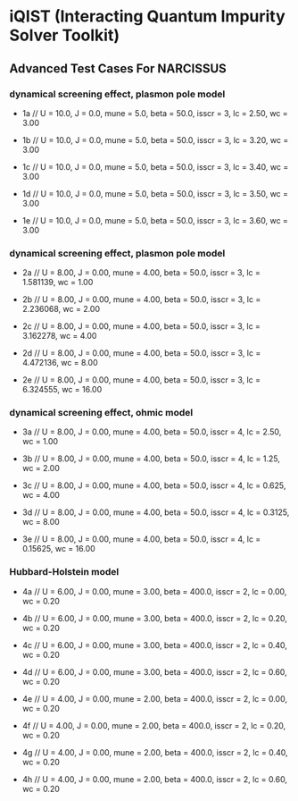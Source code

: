 # iQIST (Interacting Quantum Impurity Solver Toolkit)

## Advanced Test Cases For NARCISSUS

### dynamical screening effect, plasmon pole model

* 1a // U = 10.0, J = 0.0, mune = 5.0, beta = 50.0, isscr = 3, lc = 2.50, wc = 3.00

* 1b // U = 10.0, J = 0.0, mune = 5.0, beta = 50.0, isscr = 3, lc = 3.20, wc = 3.00

* 1c // U = 10.0, J = 0.0, mune = 5.0, beta = 50.0, isscr = 3, lc = 3.40, wc = 3.00

* 1d // U = 10.0, J = 0.0, mune = 5.0, beta = 50.0, isscr = 3, lc = 3.50, wc = 3.00

* 1e // U = 10.0, J = 0.0, mune = 5.0, beta = 50.0, isscr = 3, lc = 3.60, wc = 3.00

### dynamical screening effect, plasmon pole model

* 2a // U = 8.00, J = 0.00, mune = 4.00, beta = 50.0, isscr = 3, lc = 1.581139, wc = 1.00

* 2b // U = 8.00, J = 0.00, mune = 4.00, beta = 50.0, isscr = 3, lc = 2.236068, wc = 2.00

* 2c // U = 8.00, J = 0.00, mune = 4.00, beta = 50.0, isscr = 3, lc = 3.162278, wc = 4.00

* 2d // U = 8.00, J = 0.00, mune = 4.00, beta = 50.0, isscr = 3, lc = 4.472136, wc = 8.00

* 2e // U = 8.00, J = 0.00, mune = 4.00, beta = 50.0, isscr = 3, lc = 6.324555, wc = 16.00

### dynamical screening effect, ohmic model

* 3a // U = 8.00, J = 0.00, mune = 4.00, beta = 50.0, isscr = 4, lc = 2.50, wc = 1.00

* 3b // U = 8.00, J = 0.00, mune = 4.00, beta = 50.0, isscr = 4, lc = 1.25, wc = 2.00

* 3c // U = 8.00, J = 0.00, mune = 4.00, beta = 50.0, isscr = 4, lc = 0.625, wc = 4.00

* 3d // U = 8.00, J = 0.00, mune = 4.00, beta = 50.0, isscr = 4, lc = 0.3125, wc = 8.00

* 3e // U = 8.00, J = 0.00, mune = 4.00, beta = 50.0, isscr = 4, lc = 0.15625, wc = 16.00

### Hubbard-Holstein model

* 4a // U = 6.00, J = 0.00, mune = 3.00, beta = 400.0, isscr = 2, lc = 0.00, wc = 0.20

* 4b // U = 6.00, J = 0.00, mune = 3.00, beta = 400.0, isscr = 2, lc = 0.20, wc = 0.20

* 4c // U = 6.00, J = 0.00, mune = 3.00, beta = 400.0, isscr = 2, lc = 0.40, wc = 0.20

* 4d // U = 6.00, J = 0.00, mune = 3.00, beta = 400.0, isscr = 2, lc = 0.60, wc = 0.20

* 4e // U = 4.00, J = 0.00, mune = 2.00, beta = 400.0, isscr = 2, lc = 0.00, wc = 0.20

* 4f // U = 4.00, J = 0.00, mune = 2.00, beta = 400.0, isscr = 2, lc = 0.20, wc = 0.20

* 4g // U = 4.00, J = 0.00, mune = 2.00, beta = 400.0, isscr = 2, lc = 0.40, wc = 0.20

* 4h // U = 4.00, J = 0.00, mune = 2.00, beta = 400.0, isscr = 2, lc = 0.60, wc = 0.20
